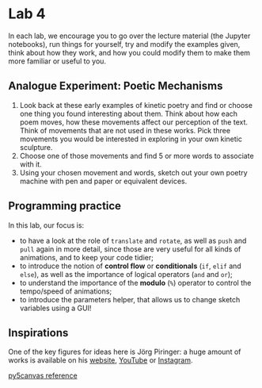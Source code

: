 # Lab 4

In each lab, we encourage you to go over the lecture material (the Jupyter notebooks), run things for yourself, try and modify the examples given, think about how they work, and how you could modify them to make them more familiar or useful to you.

## Analogue Experiment: Poetic Mechanisms

1. Look back at these early examples of kinetic poetry and find or choose one thing you found interesting about them. Think about how each poem moves, how these movements affect our perception of the text. Think of movements that are not used in these works. Pick three movements you would be interested in exploring in your own kinetic sculpture.
2. Choose one of those movements and find 5 or more words to associate with it.
3. Using your chosen movement and words, sketch out your own poetry machine with pen and paper or equivalent devices.

## Programming practice

In this lab, our focus is:
- to have a look at the role of `translate` and `rotate`, as well as `push` and `pull` again in more detail, since those are very useful for all kinds of animations, and to keep your code tidier;
- to introduce the notion of **control flow** or **conditionals** (`if`, `elif` and `else`), as well as the importance of logical operators (`and` and `or`);
- to understand the importance of the **modulo** (`%`) operator to control the tempo/speed of animations;
- to introduce the parameters helper, that allows us to change sketch variables using a GUI!

## Inspirations

One of the key figures for ideas here is Jörg Piringer: a huge amount of works is available on his [website](https://joerg.piringer.net/), [YouTube](https://www.youtube.com/@joergpiringer) or [Instagram](https://www.instagram.com/jpiringer/).

[py5canvas reference](https://github.com/colormotor/py5canvas/tree/main/docs)
